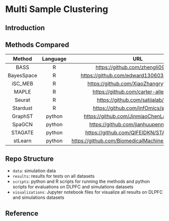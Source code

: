 # Multi Sample Clustering

## Introduction



## Methods Compared

|   Method   | Language |                         URL                          | Reference |
| :--------: | :------: | :--------------------------------------------------: | :-------: |
|    BASS    |    R     |          https://github.com/zhengli09/BASS           |           |
| BayesSpace |    R     |      https://github.com/edward130603/BayesSpace      |           |
|  iSC_MEB   |    R     |       https://github.com/XiaoZhangryy/iSC.MEB        |           |
|   MAPLE    |    R     |        https://github.com/carter-allen/maple         |           |
|   Seurat   |    R     |         https://github.com/satijalab/seurat          |           |
|  Stardust  |    R     |        https://github.com/InfOmics/stardust/         |           |
|  GraphST   |  python  |      https://github.com/JinmiaoChenLab/GraphST       |           |
|   SpaGCN   |  python  |        https://github.com/jianhuupenn/SpaGCN         |           |
|  STAGATE   |  python  |       https://github.com/QIFEIDKN/STAGATE_pyG        |           |
|  stLearn   |  python  | https://github.com/BiomedicalMachineLearning/stLearn |           |

## Repo Structure

- `data`: simulation data
- `results`: results for tests on all datasets
- `scripts`: python and R scripts for running the methods and python scripts for evaluations on DLPFC and simulations datasets
- `visualizations`: Jupyter notebook files for visualize all results on DLPFC and simulations datasets

## Reference
